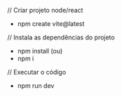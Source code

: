 // Criar projeto node/react

- npm create vite@latest

// Instala as dependências do projeto
- npm install (ou)
- npm i

// Executar o código

- npm run dev 